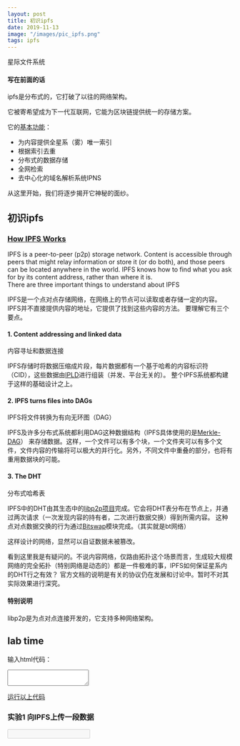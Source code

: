 ```yaml
---
layout: post
title: 初识ipfs
date: 2019-11-13
image: "/images/pic_ipfs.png"
tags: ipfs
---
```


星际文件系统

#### 写在前面的话

ipfs是分布式的，它打破了以往的网络架构。

它被寄希望成为下一代互联网，它能为区块链提供统一的存储方案。

它的[基本功能](https://ipfs.io/#how)：
- 为内容提供全星系（雾）唯一索引
- 根据索引去重
- 分布式的数据存储
- 全网检索
- 去中心化的域名解析系统IPNS

从这里开始，我们将逐步揭开它神秘的面纱。

## 初识ipfs

### [How IPFS Works](https://docs.ipfs.io/introduction/how-ipfs-works/)
IPFS is a peer-to-peer (p2p) storage network. Content is accessible through peers that might relay information or store it (or do both), and those peers can be located anywhere in the world. IPFS knows how to find what you ask for by its content address, rather than where it is.   
There are three important things to understand about IPFS  

IPFS是一个点对点存储网络，在网络上的节点可以读取或者存储一定的内容。IPFS并不直接提供内容的地址，它提供了找到这些内容的方法。
要理解它有三个要点。  

#### 1. Content addressing and linked data
内容寻址和数据连接

IPFS存储时将数据压缩成片段，每片数据都有一个基于哈希的内容标识符（CID），这些数据由[IPLD](https://ipld.io/)进行组装（并发、平台无关的）。
整个IPFS系统都构建于这样的基础设计之上。


#### 2. IPFS turns files into DAGs
IPFS将文件转换为有向无环图（DAG）

IPFS及许多分布式系统都利用DAG这种数据结构（IPFS具体使用的是[Merkle-DAG](https://www.jianshu.com/p/4763e65c55c6?from=timeline&isappinstalled=0)）
来存储数据。这样，一个文件可以有多个块，一个文件夹可以有多个文件，文件内容的传输将可以极大的并行化。另外，不同文件中重叠的部分，也将有重用数据块的可能。

#### 3. The DHT
分布式哈希表

IPFS中的DHT由其生态中的[libp2p项目](https://libp2p.io/)完成。它会将DHT表分布在节点上，并通过两次请求（一次发现内容的持有者，二次进行数据交换）得到所需内容。
这种点对点数据交换的行为通过[Bitswap](https://github.com/ipfs/specs/tree/master/bitswap)模块完成。（其实就是bt网络）

这样设计的网络，显然可以自证数据未被篡改。

看到这里我是有疑问的。不说内容网络，仅路由拓扑这个场景而言，生成较大规模网络的完全拓扑（特别网络是动态的）都是一件极难的事，IPFS如何保证星系内的DHT行之有效？
官方文档的说明是有关的协议仍在发展和讨论中。暂时不对其实际效果进行深究。

#### 特别说明
libp2p是为点对点连接开发的，它支持多种网络架构。

## lab time

输入html代码：
<script>
(function() {
	window.onload = function() {
		const c = document.getElementById("exp_in");
		const r = document.getElementById("exp_but");
		r.onclick = function() {
			const n = c.value;
            const newWin = window.open("", "", "");
            newWin.opener = null
            newWin.document.write(n)
            newWin.document.close();
		}
	}
})()
</script>

<textarea id="exp_in"> 
</textarea>
<a href="#" class="button" id="exp_but">运行以上代码</a>

### 实验1 向IPFS上传一段数据
<input type="text" disabled="disabled" id="exp1" onclick="document.getElementById('exp_in').innerHTML=this.innerHTML"></input>
<div id="out"></div>
<script src="https://cdn.jsdelivr.net/npm/ipfs/dist/index.js"></script>
<script type="text/javascript">
    document.addEventListener('DOMContentLoaded', async () => {
        const data="Hello world!"
        const node = await Ipfs.create({ repo: 'ipfs-' + Math.random() })
        window.node = node
        const ret = await node.add(data)
        console.log(data.toString())
        document.getElementById('out').innerHTML += " ret:" + ret.toString()
    })
</script>
